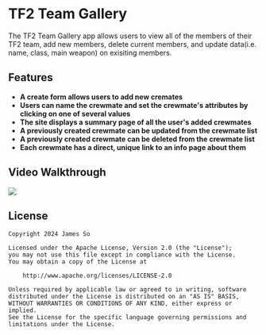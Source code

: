 # TF2 Team Gallery

The TF2 Team Gallery app allows users to view all of the members of their TF2 team, add new members, delete current members, and update data(i.e. name, class, main weapon) on exisiting members.

## Features

- **A create form allows users to add new cremates**
- **Users can name the crewmate and set the crewmate's attributes by clicking on one of several values**
- **The site displays a summary page of all the user's added crewmates**
- **A previously created crewmate can be updated from the crewmate list**
- **A previously created crewmate can be deleted from the crewmate list**
- **Each crewmate has a direct, unique link to an info page about them**

## Video Walkthrough

<a href="https://www.loom.com/share/7ee174a3d0be4c149f240d4ba08e1793">
      <img style="max-width:300px;" src="https://cdn.loom.com/sessions/thumbnails/7ee174a3d0be4c149f240d4ba08e1793-with-play.gif">
    </a>


## License

    Copyright 2024 James So

    Licensed under the Apache License, Version 2.0 (the "License");
    you may not use this file except in compliance with the License.
    You may obtain a copy of the License at

        http://www.apache.org/licenses/LICENSE-2.0

    Unless required by applicable law or agreed to in writing, software
    distributed under the License is distributed on an "AS IS" BASIS,
    WITHOUT WARRANTIES OR CONDITIONS OF ANY KIND, either express or implied.
    See the License for the specific language governing permissions and
    limitations under the License.
